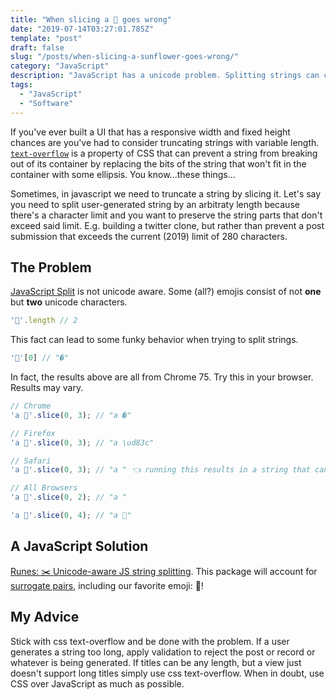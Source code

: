 ```yaml
---
title: "When slicing a 🌻 goes wrong"
date: "2019-07-14T03:27:01.785Z"
template: "post"
draft: false
slug: "/posts/when-slicing-a-sunflower-goes-wrong/"
category: "JavaScript"
description: "JavaScript has a unicode problem. Splitting strings can cause trouble."
tags:
  - "JavaScript"
  - "Software"
---
```


If you've ever built a UI that has a responsive width and fixed height chances are you've had to consider truncating strings with variable length. [`text-overflow`](https://css-tricks.com/almanac/properties/t/text-overflow/) is a property of CSS that can prevent a string from breaking out of its container by replacing the bits of the string that won't fit in the container with some ellipsis. You know...these things...

Sometimes, in javascript we need to truncate a string by slicing it. Let's say you need to split user-generated string by an arbitraty length because there's a character limit and you want to preserve the string parts that don't exceed said limit. E.g. building a twitter clone, but rather than prevent a post submission that exceeds the current (2019) limit of 280 characters.

## The Problem

[JavaScript Split](https://developer.mozilla.org/en-US/docs/Web/JavaScript/Reference/Global_Objects/String/split) is not unicode aware. Some (all?) emojis consist of not __one__ but __two__ unicode characters.

```js
'🌻'.length // 2
```

This fact can lead to some funky behavior when trying to split strings.

```js
'🌻'[0] // "�"
```

In fact, the results above are all from Chrome 75. Try this in your browser. Results may vary.

```js
// Chrome
'a 🌻'.slice(0, 3); // "a �"

// Firefox
'a 🌻'.slice(0, 3); // "a \ud83c"

// Safari
'a 🌻'.slice(0, 3); // "a " 👈 running this results in a string that cannot be copied to the clipboard

// All Browsers
'a 🌻'.slice(0, 2); // "a "

'a 🌻'.slice(0, 4); // "a 🌻"
```

## A JavaScript Solution

[Runes: ✂️ Unicode-aware JS string splitting](https://github.com/dotcypress/runes). This package will account for [surrogate pairs](http://en.wikipedia.org/wiki/UTF-16), including our favorite emoji: 🌻!

## My Advice

Stick with css text-overflow and be done with the problem. If a user generates a string too long, apply validation to reject the post or record or whatever is being generated. If titles can be any length, but a view just doesn't support long titles simply use css text-overflow. When in doubt, use CSS over JavaScript as much as possible.
